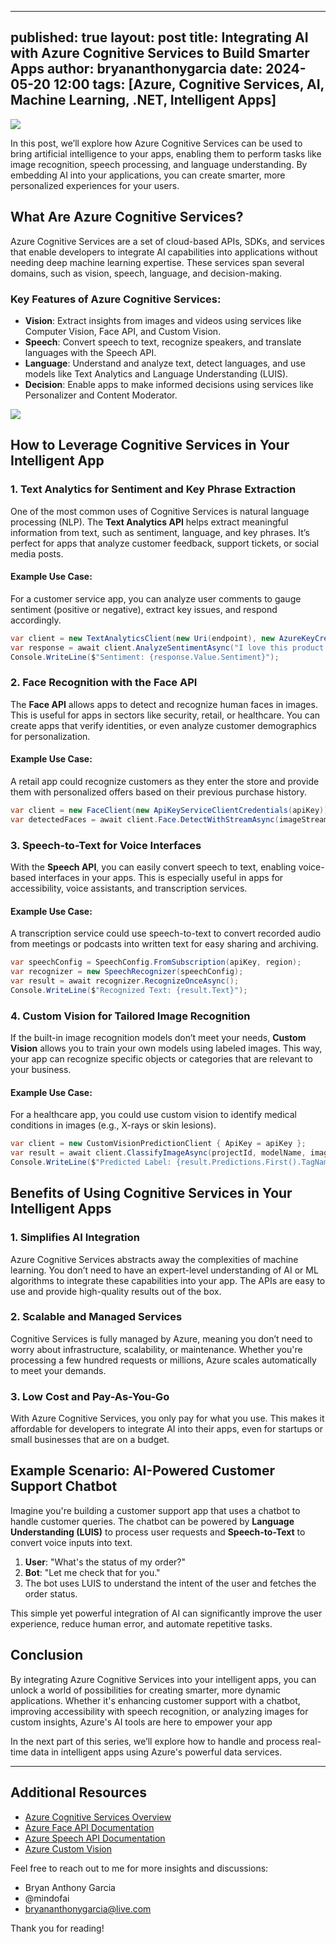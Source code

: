 
---
published: true
layout: post
title: Integrating AI with Azure Cognitive Services to Build Smarter Apps
author: bryananthonygarcia
date: 2024-05-20 12:00
tags: [Azure, Cognitive Services, AI, Machine Learning, .NET, Intelligent Apps]
---

<img src="{{site.baseurl}}/azure-cognitive-services-banner.jpg"/>

In this post, we’ll explore how Azure Cognitive Services can be used to bring artificial intelligence to your apps, enabling them to perform tasks like image recognition, speech processing, and language understanding. By embedding AI into your applications, you can create smarter, more personalized experiences for your users.

## What Are Azure Cognitive Services?

Azure Cognitive Services are a set of cloud-based APIs, SDKs, and services that enable developers to integrate AI capabilities into applications without needing deep machine learning expertise. These services span several domains, such as vision, speech, language, and decision-making.

### Key Features of Azure Cognitive Services:
- **Vision**: Extract insights from images and videos using services like Computer Vision, Face API, and Custom Vision.
- **Speech**: Convert speech to text, recognize speakers, and translate languages with the Speech API.
- **Language**: Understand and analyze text, detect languages, and use models like Text Analytics and Language Understanding (LUIS).
- **Decision**: Enable apps to make informed decisions using services like Personalizer and Content Moderator.

<img src="{{site.baseurl}}/azure-cognitive-services-ai.jpg"/>

## How to Leverage Cognitive Services in Your Intelligent App

### 1. **Text Analytics for Sentiment and Key Phrase Extraction**

One of the most common uses of Cognitive Services is natural language processing (NLP). The **Text Analytics API** helps extract meaningful information from text, such as sentiment, language, and key phrases. It’s perfect for apps that analyze customer feedback, support tickets, or social media posts.

#### Example Use Case: 
For a customer service app, you can analyze user comments to gauge sentiment (positive or negative), extract key issues, and respond accordingly.

```csharp
var client = new TextAnalyticsClient(new Uri(endpoint), new AzureKeyCredential(apiKey));
var response = await client.AnalyzeSentimentAsync("I love this product! It's amazing.");
Console.WriteLine($"Sentiment: {response.Value.Sentiment}");
```

### 2. **Face Recognition with the Face API**

The **Face API** allows apps to detect and recognize human faces in images. This is useful for apps in sectors like security, retail, or healthcare. You can create apps that verify identities, or even analyze customer demographics for personalization.

#### Example Use Case:
A retail app could recognize customers as they enter the store and provide them with personalized offers based on their previous purchase history.

```csharp
var client = new FaceClient(new ApiKeyServiceClientCredentials(apiKey)) { Endpoint = endpoint };
var detectedFaces = await client.Face.DetectWithStreamAsync(imageStream);
```

### 3. **Speech-to-Text for Voice Interfaces**

With the **Speech API**, you can easily convert speech to text, enabling voice-based interfaces in your apps. This is especially useful in apps for accessibility, voice assistants, and transcription services.

#### Example Use Case:
A transcription service could use speech-to-text to convert recorded audio from meetings or podcasts into written text for easy sharing and archiving.

```csharp
var speechConfig = SpeechConfig.FromSubscription(apiKey, region);
var recognizer = new SpeechRecognizer(speechConfig);
var result = await recognizer.RecognizeOnceAsync();
Console.WriteLine($"Recognized Text: {result.Text}");
```

### 4. **Custom Vision for Tailored Image Recognition**

If the built-in image recognition models don’t meet your needs, **Custom Vision** allows you to train your own models using labeled images. This way, your app can recognize specific objects or categories that are relevant to your business.

#### Example Use Case:
For a healthcare app, you could use custom vision to identify medical conditions in images (e.g., X-rays or skin lesions).

```csharp
var client = new CustomVisionPredictionClient { ApiKey = apiKey };
var result = await client.ClassifyImageAsync(projectId, modelName, imageStream);
Console.WriteLine($"Predicted Label: {result.Predictions.First().TagName}");
```

## Benefits of Using Cognitive Services in Your Intelligent Apps

### 1. **Simplifies AI Integration**
Azure Cognitive Services abstracts away the complexities of machine learning. You don’t need to have an expert-level understanding of AI or ML algorithms to integrate these capabilities into your app. The APIs are easy to use and provide high-quality results out of the box.

### 2. **Scalable and Managed Services**
Cognitive Services is fully managed by Azure, meaning you don’t need to worry about infrastructure, scalability, or maintenance. Whether you're processing a few hundred requests or millions, Azure scales automatically to meet your demands.

### 3. **Low Cost and Pay-As-You-Go**
With Azure Cognitive Services, you only pay for what you use. This makes it affordable for developers to integrate AI into their apps, even for startups or small businesses that are on a budget.

## Example Scenario: AI-Powered Customer Support Chatbot

Imagine you're building a customer support app that uses a chatbot to handle customer queries. The chatbot can be powered by **Language Understanding (LUIS)** to process user requests and **Speech-to-Text** to convert voice inputs into text.

1. **User**: "What's the status of my order?"
2. **Bot**: "Let me check that for you."
3. The bot uses LUIS to understand the intent of the user and fetches the order status.

This simple yet powerful integration of AI can significantly improve the user experience, reduce human error, and automate repetitive tasks.

## Conclusion

By integrating Azure Cognitive Services into your intelligent apps, you can unlock a world of possibilities for creating smarter, more dynamic applications. Whether it's enhancing customer support with a chatbot, improving accessibility with speech recognition, or analyzing images for custom insights, Azure's AI tools are here to empower your app

In the next part of this series, we’ll explore how to handle and process real-time data in intelligent apps using Azure's powerful data services.

---

## Additional Resources

- [Azure Cognitive Services Overview](https://learn.microsoft.com/en-us/azure/cognitive-services/)
- [Azure Face API Documentation](https://learn.microsoft.com/en-us/azure/cognitive-services/face/)
- [Azure Speech API Documentation](https://learn.microsoft.com/en-us/azure/cognitive-services/speech-service/)
- [Azure Custom Vision](https://learn.microsoft.com/en-us/azure/cognitive-services/custom-vision/)

Feel free to reach out to me for more insights and discussions:

- Bryan Anthony Garcia
- @mindofai
- bryananthonygarcia@live.com

Thank you for reading!
